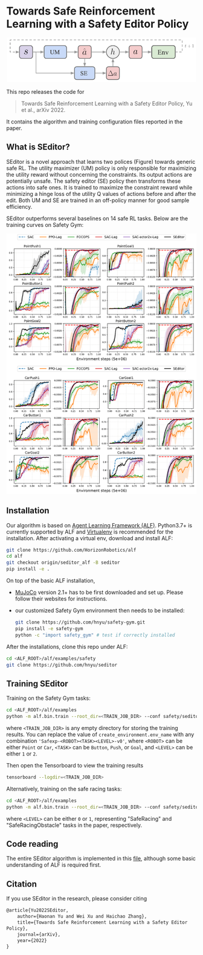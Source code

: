 # Towards Safe Reinforcement Learning with a Safety Editor Policy

<p align="center">
    <img src="images/seditor_framework.png" width="500"/>
</p>

This repo releases the code for

> Towards Safe Reinforcement Learning with a Safety Editor Policy, Yu et al., arXiv 2022.

It contains the algorithm and training configuration files reported in the paper.

## What is SEditor?

SEditor is a novel approach that learns two polices (Figure) towards generic safe RL. The utility maximizer (UM) policy is only responsible for maximizing the utility reward without concerning the constraints. Its output actions are potentially unsafe. The safety editor (SE) policy then transforms these actions into safe ones. It is trained to maximize the constraint reward while minimizing a hinge loss of the utility Q values of actions before and after the edit. Both UM and SE are trained in an off-policy manner for good sample efficiency.

SEditor outperforms several baselines on 14 safe RL tasks. Below are the training curves on Safety Gym:

<p align="center">
    <img src="images/seditor_safety_gym_curves.png" width="800"/>
</p>

## Installation

Our algorithm is based on [Agent Learning Framework (ALF)](https://github.com/HorizonRobotics/alf). Python3.7+ is currently supported by ALF and [Virtualenv](https://virtualenv.pypa.io/en/latest/) is recommended for the installation. After activating a virtual env, download and install ALF:

```bash
git clone https://github.com/HorizonRobotics/alf
cd alf
git checkout origin/seditor_alf -B seditor
pip install -e .
```

On top of the basic ALF installation,

- [MuJoCo](https://mujoco.org/) version 2.1+ has to be first downloaded and set up. Please follow their websites for instructions.

- our customized Safety Gym environment then needs to be installed:

    ```bash
    git clone https://github.com/hnyu/safety-gym.git
    pip install -e safety-gym
    python -c "import safety_gym" # test if correctly installed
    ```

After the installations, clone this repo under ALF:

```bash
cd <ALF_ROOT>/alf/examples/safety
git clone https://github.com/hnyu/seditor
```

## Training SEditor

Training on the Safety Gym tasks:

```bash
cd <ALF_ROOT>/alf/examples
python -m alf.bin.train --root_dir=<TRAIN_JOB_DIR> --conf safety/seditor/seditor_safety_gym_conf.py --conf_param="create_environment.env_name='Safexp-PointGoal1-v0'"
```

where `<TRAIN_JOB_DIR>` is any empty directory for storing the training results. You can replace the value of ``create_environment.env_name`` with any combination ``'Safexp-<ROBOT><TASK><LEVEL>-v0'``, where ``<ROBOT>`` can be either ``Point`` or ``Car``, ``<TASK>`` can be ``Button``, ``Push``, or ``Goal``, and ``<LEVEL>`` can be either ``1`` or ``2``.

Then open the Tensorboard to view the training results

```bash
tensorboard --logdir=<TRAIN_JOB_DIR>
```

Alternatively, training on the safe racing tasks:


```bash
cd <ALF_ROOT>/alf/examples
python -m alf.bin.train --root_dir=<TRAIN_JOB_DIR> --conf safety/seditor/seditor_safe_car_racing_conf.py --conf_param="create_environment.env_name='SafeCarRacing<LEVEL>-v0'"
```

where ``<LEVEL>`` can be either ``0`` or ``1``, representing "SafeRacing" and "SafeRacingObstacle" tasks in the paper, respectively.

## Code reading

The entire SEditor algorithm is implemented in this [file](./seditor_algorithm.py), although some basic understanding of ALF is required first.

## Citation
If you use SEditor in the research, please consider citing

```
@article{Yu2022SEditor,
    author={Haonan Yu and Wei Xu and Haichao Zhang},
    title={Towards Safe Reinforcement Learning with a Safety Editor Policy},
    journal={arXiv},
    year={2022}
}
```